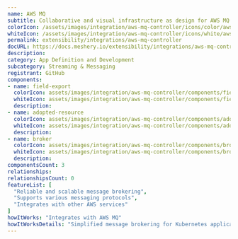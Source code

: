 ```yaml
---
name: AWS MQ
subtitle: Collaborative and visual infrastructure as design for AWS MQ
colorIcon: /assets/images/integration/aws-mq-controller/icons/color/aws-mq-controller-color.svg
whiteIcon: /assets/images/integration/aws-mq-controller/icons/white/aws-mq-controller-white.svg
permalink: extensibility/integrations/aws-mq-controller
docURL: https://docs.meshery.io/extensibility/integrations/aws-mq-controller
description: 
category: App Definition and Development
subcategory: Streaming & Messaging
registrant: GitHub
components: 
- name: field-export
  colorIcon: assets/images/integration/aws-mq-controller/components/field-export/icons/color/field-export-color.svg
  whiteIcon: assets/images/integration/aws-mq-controller/components/field-export/icons/white/field-export-white.svg
  description: 
- name: adopted-resource
  colorIcon: assets/images/integration/aws-mq-controller/components/adopted-resource/icons/color/adopted-resource-color.svg
  whiteIcon: assets/images/integration/aws-mq-controller/components/adopted-resource/icons/white/adopted-resource-white.svg
  description: 
- name: broker
  colorIcon: assets/images/integration/aws-mq-controller/components/broker/icons/color/broker-color.svg
  whiteIcon: assets/images/integration/aws-mq-controller/components/broker/icons/white/broker-white.svg
  description: 
componentsCount: 3
relationships: 
relationshipsCount: 0
featureList: [
  "Reliable and scalable message brokering",
  "Supports various messaging protocols",
  "Integrates with other AWS services"
]
howItWorks: "Integrates with AWS MQ"
howItWorksDetails: "Simplified message brokering for Kubernetes applications on AWS"
---
```

